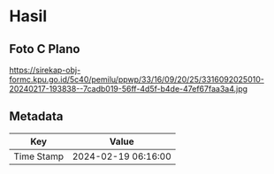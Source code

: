 # Hasil

## Foto C Plano

https://sirekap-obj-formc.kpu.go.id/5c40/pemilu/ppwp/33/16/09/20/25/3316092025010-20240217-193838--7cadb019-56ff-4d5f-b4de-47ef67faa3a4.jpg


## Metadata

| Key        | Value               |
| ---------- | ------------------- |
| Time Stamp | 2024-02-19 06:16:00 |



